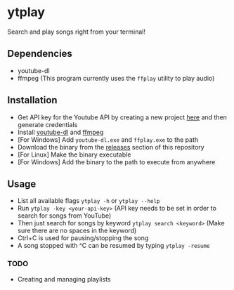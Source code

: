 # ytplay

Search and play songs right from your terminal!

## Dependencies

- youtube-dl
- ffmpeg (This program currently uses the ```ffplay``` utility to play audio)

## Installation 

- Get API key for the Youtube API by creating a new project [here](https://console.developers.google.com) and then generate credentials
- Install [youtube-dl](https://youtube-dl.org/latest) and [ffmpeg](https://ffmpeg.org/download.html)
- [For Windows] Add ```youtube-dl.exe``` and ```ffplay.exe``` to the path
- Download the binary from the [releases](https://github.com/Parth576/ytplay/releases/latest) section of this repository
- [For Linux] Make the binary executable 
- [For Windows] Add the binary to the path to execute from anywhere

## Usage
- List all available flags ```ytplay -h``` or ```ytplay --help```
- Run ```ytplay -key <your-api-key>``` (API key needs to be set in order to search for songs from YouTube)
- Then just search for songs by keyword ```ytplay search <keyword>``` (Make sure there are no spaces in the keyword)
- Ctrl+C is used for pausing/stopping the song
- A song stopped with ^C can be resumed by typing ```ytplay -resume```

### TODO
- Creating and managing playlists